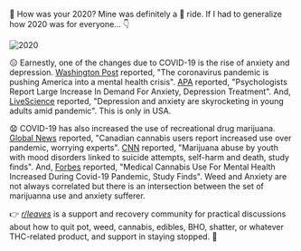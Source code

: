 :wave: How was your 2020? Mine was definitely a :roller_coaster: ride. If I had to generalize how 2020 was for everyone... :point_down:

![2020](https://media.giphy.com/media/RJKHjCAdsAfQPn03qQ/giphy.gif)

:expressionless: Earnestly, one of the changes due to COVID-19 is the rise of anxiety and depression. [Washington Post](https://www.washingtonpost.com/health/2020/05/04/mental-health-coronavirus/) reported, "The coronavirus pandemic is pushing America into a mental health crisis". [APA](https://www.apa.org/news/press/releases/2020/11/anxiety-depression-treatment) reported, "Psychologists Report Large Increase In Demand For Anxiety, Depression Treatment". And, [LiveScience](https://www.livescience.com/depression-anxiety-increase-covid-19.html) reported, "Depression and anxiety are skyrocketing in young adults amid pandemic". This is only in USA.

:anguished: COVID-19 has also increased the use of recreational drug marijuana. [Global News](https://globalnews.ca/news/7573757/covid-cannabis-use-canada-survey/) reported, "Canadian cannabis users report increased use over pandemic, worrying experts". [CNN](https://www.cnn.com/2021/01/20/health/marijuana-abuse-teens-suicide-wellness/index.html) reported, "Marijuana abuse by youth with mood disorders linked to suicide attempts, self-harm and death, study finds". And, [Forbes](https://www.forbes.com/sites/emilyearlenbaugh/2020/09/25/medical-cannabis-use-for-mental-health-increased-during-covid-19-pandemic-study-finds/?sh=252e52c86d3f) reported, "Medical Cannabis Use For Mental Health Increased During Covid-19 Pandemic, Study Finds". Weed and Anxiety are not always correlated but there is an intersection between the set of marijuanna use and anxiety sufferer. 


:point_right: *[r/leaves](https://www.reddit.com/r/leaves/)* is a support and recovery community for practical discussions about how to quit pot, weed, cannabis, edibles, BHO, shatter, or whatever THC-related product, and support in staying stopped. :leaves:
